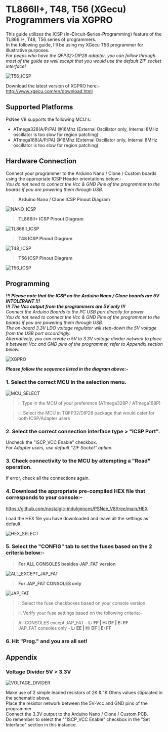 # TL866II+, T48, T56 (XGecu) Programmers via XGPRO

This guide utilizes the ICSP (**I**n-**C**ircuit-**S**eries-**P**rogramming) feature of the TL866II+, T48, T56 series of programmers.  
In the following guide, I'll be using my XGecu T56 programmer for illustrative purposes.  
_For peeps who have the QFP32>DIP28 adapter, you can follow through most of the guide as well except that you would use the default ZIF socket interface!_

![T56_ICSP](images/ICSP.png)  

Download the latest version of XGPRO here:-  
http://www.xgecu.com/en/download.html

## Supported Platforms
PsNee V8 supports the following MCU's:  
- ATmega328(A/P/PA) @16Mhz (External Oscillator only, Internal 8MHz oscillator is too slow for region patching)  
- ATmega168(A/P/PA) @16Mhz (External Oscillator only, Internal 8MHz oscillator is too slow for region patching)

## Hardware Connection  
Connect your programmer to the Arduino Nano / Clone / Custom boards using the appropriate ICSP Header orientations below:-  
_You do not need to connect the Vcc & GND Pins of the programmer to the boards if you are powering them through USB._  

> **Arduino Nano / Clone ICSP Pinout Diagram**

![NANO_ICSP](images/NANO_ICSP.png)

> **TL866II+ ICSP Pinout Diagram**

![TL866II_ICSP](images/TL866II_ICSP.png)
  
> **T48 ICSP Pinout Diagram**

![T48_ICSP](images/T48_ICSP.png)

> **T56 ICSP Pinout Diagram**

![T56_ICSP](images/T56_ICSP.png)

## Programming

**_!!! Please note that the ICSP on the Arduino Nano / Clone boards are 5V INTOLERANT !!!_**  
**_!!! The Vcc output from the programmers are 5V only !!!_**  
_Connect the Arduino Boards to the PC USB port directly for power._  
_You do not need to connect the Vcc & GND Pins of the programmer to the boards if you are powering them through USB._  
_The on-board 3.3V LDO voltage regulator will step-down the 5V voltage from the USB port accordingly._   
_Alternatively, you can create a 5V to 3.3V voltage divider network to place it between Vcc and GND pins of the programmer, refer to Appendix section below._  

![XGPRO](images/XGPRO0.png)

**_Please follow the sequence listed in the diagram above:-_**  

### 1. Select the correct MCU in the selection menu.
  
![MCU_SELECT](images/XGPRO1.png)

>  i. Type in the MCU of your preference (ATmega328P / ATmega168P)
  
>  ii. Select the MCU in TQFP32/DIP28 package that would cater for both ICSP/Adapter users
  
### 2. Select the correct connection interface type > "ICSP Port".  
Uncheck the "ISCP_VCC Enable" checkbox.  
_For Adapter users, use default "ZIF Socket" option._  

### 3. Check connectivity to the MCU by attempting a "Read" operation.  
If error, check all the connections again.
  
### 4. Download the appropriate pre-compiled HEX file that corresponds to your console:-  
https://github.com/nostalgic-indulgences/PSNee_V8/tree/main/HEX
  
Load the HEX file you have downloaded and leave all the settings as default.
  
![HEX_SELECT](images/XGPRO2.png)

### 5. Select the "CONFIG" tab to set the fuses based on the 2 criteria below:-  
    
>**For ALL CONSOLES besides JAP_FAT version**

![ALL_EXCEPT_JAP_FAT](images/XGPRO31.png)

>**For JAP_FAT CONSOLES only**
  
![JAP_FAT](images/XGPRO32.png)
  
>  i. Select the fuse checkboxes based on your console version.
  
>  ii. Verify your fuse settings based on the following criteria:-
    
>  All CONSOLES except JAP_FAT - **L: FF | H: DF | E: FF**  
>  JAP_FAT consoles only - **L: EE | H: DF | E: FF**
  
### 6. Hit "**Prog.**" and you are all set!
  
## **Appendix**
  
### **Voltage Divider 5V > 3.3V**
  
![VOLTAGE_DIVIDER](images/VD.png)

Make use of 2 simple leaded resistors of 2K & 1K Ohms values stipulated in the schematic above.  
Place the resistor network between the 5V-Vcc and GND pins of the programmer.  
Connect the 3.3V output to the Arduino Nano / Clone / Custom PCB.  
Do remember to select the ""ISCP_VCC Enable" checkbox in the "Set Interface" section in this instance.
